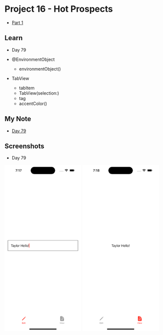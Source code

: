 # Project 16 - Hot Prospects

- [Part 1](https://www.hackingwithswift.com/100/swiftui/79)

## **Learn**

- Day 79 
  
- @EnvironmentObject
    - environmentObject()
- TabView
    - tabItem
    - TabView(selection:)
    - tag
    - accentColor()
    
## **My Note**

- [Day 79](https://hsiangdev.notion.site/Day-79-Project-16-Hot-Prospects-100DaysOfSwiftUI-6dc26b92dcd14bcc8cadb378880100cc?pvs=4)

## Screenshots

- Day 79

<div>
    <img src="Screenshots/day79-HotProspects-1.png" width="250">
    <img src="Screenshots/day79-HotProspects-2.png" width="250">
</div>

  

